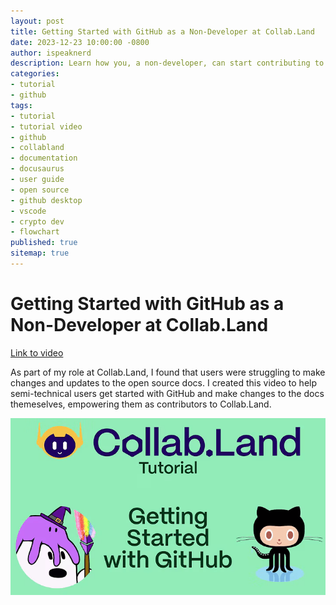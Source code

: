 ```yaml
---
layout: post
title: Getting Started with GitHub as a Non-Developer at Collab.Land
date: 2023-12-23 10:00:00 -0800
author: ispeaknerd
description: Learn how you, a non-developer, can start contributing to the open-source Collab.Land docs repositories on GitHub using GitHub Desktop and VS Code.
categories:
- tutorial
- github
tags:
- tutorial
- tutorial video
- github
- collabland
- documentation
- docusaurus
- user guide
- open source
- github desktop
- vscode
- crypto dev
- flowchart
published: true
sitemap: true
---
```


# Getting Started with GitHub as a Non-Developer at Collab.Land

[Link to video](https://www.youtube.com/watch?v=T3dS4LqnZlk)

As part of my role at Collab.Land, I found that users were struggling to make changes and updates to the open source docs. I created this video to help semi-technical users get started with GitHub and make changes to the docs themeselves, empowering them as contributors to Collab.Land.

[![Getting Started with GitHub at Collab.Land video thumbnail](assets/img/getting-started-with-github-at-collabland.png)](https://www.youtube.com/watch?v=T3dS4LqnZlk)
